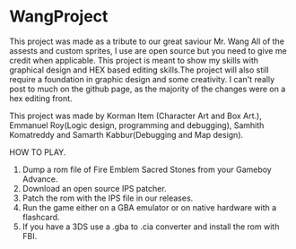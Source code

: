 # WangProject
This project was made as a tribute to our great saviour Mr. Wang
All of the assests and custom sprites, I use are open source but you need to give me credit when applicable.
This project is meant to show my skills with graphical design and HEX based editing skills.The project will also  still require a foundation in graphic design and some creativity.
I can't really post to much on the github page, as the majority of the changes were on a hex editing front.

This project was made by Korman Item (Character Art and Box Art.), Emmanuel Roy(Logic design, programming and debugging), Samhith Komatreddy and Samarth Kabbur(Debugging and Map design).


HOW TO PLAY.
1. Dump a rom file of Fire Emblem Sacred Stones from your Gameboy Advance.
2. Download an open source IPS patcher.
3. Patch the rom with the IPS file in our releases.
4. Run the game either on a GBA emulator or on native hardware with a flashcard. 
5. If you have a 3DS use a .gba to .cia converter and install the rom with FBI.

